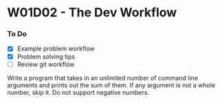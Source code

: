 # W01D02 - The Dev Workflow

### To Do
- [x] Example problem workflow
- [x] Problem solving tips
- [ ] Review git workflow

Write a program that takes in an unlimited number of command line arguments and prints out the sum of them. If any argument is not a whole number, skip it. Do not support negative numbers.















